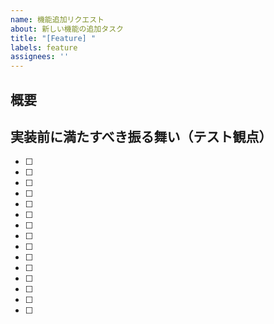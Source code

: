```yaml
---
name: 機能追加リクエスト
about: 新しい機能の追加タスク
title: "[Feature] "
labels: feature
assignees: ''
---
```


## 概要

## 実装前に満たすべき振る舞い（テスト観点）

- [ ] 
- [ ] 
- [ ] 
- [ ] 
- [ ] 
- [ ] 
- [ ] 
- [ ] 
- [ ] 
- [ ] 
- [ ] 
- [ ] 
- [ ] 
- [ ] 
- [ ] 
